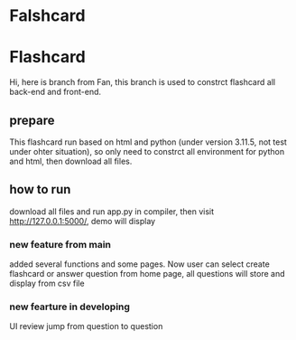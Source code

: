 # Falshcard
# Flashcard
Hi, here is branch from Fan, this branch is used to constrct flashcard all back-end and front-end.

## prepare
This flashcard run based on html and python (under version 3.11.5, not test under ohter situation), so only need to constrct all environment for python and html, then download all files.

## how to run
download all files and run app.py in compiler, then visit http://127.0.0.1:5000/, demo will display

### new feature from main
added several functions and some pages. Now user can select create flashcard or answer question from home page, all questions will store and display from csv file

### new fearture in developing
UI
review
jump from question to question
